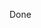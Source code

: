 Done
<!-- <div align="center">

# Siddharth Jain
 [<img alt="LinkedIn" src="https://img.shields.io/badge/LinkedIn-0077B5?style=for-the-badge&logo=linkedin&logoColor=white" />](https://in.linkedin.com/in/jainsiddharth99)

 Developer focusing on Python, Cloud, and AI applications.

</div>


### Skills

• Python 

• Cloud & DevOps 

• AWS & GCP 

• FastAPI 

• PostgreSQL, MongoDB & MySQL

### Projects

**Vector | Quantitative Trading Platform**  
Vector is a comprehensive platform designed specifically for quantitative traders, providing all the essential tools needed for strategy development in one integrated environment.  
[![Vector](https://img.shields.io/badge/Vector-8A9CC9?style=for-the-badge)](https://vector.untrade.io)


**Untrade | Automated Crypto Trading Platform**  
Untrade makes algorithmic trading accessible to all investors by offering a carefully curated selection of strategies.  
[![Untrade Website](https://img.shields.io/badge/Untrade-8A9CC9?style=for-the-badge)](https://untrade.io)

**Pekka** 
AI tool for image generation and image-to-video transformation, and a chatbot with dynamic system prompts tailored to various use cases.  
[![Gaming Arcade Website](https://img.shields.io/badge/Pekka-8A9CC9?style=for-the-badge)](https://github.com/jainsiddharth99/ChatWithGPT)


**Gaming Arcade**  
Earn crypto while playing retro games.  
[![Gaming Arcade Website](https://img.shields.io/badge/Gaming_Arcade-8A9CC9?style=for-the-badge)](https://gamingarcade.io)

### GitHub Statistics

<a href="https://github.com/jainsiddharth99/"><img height="137.3px" src="https://github-readme-stats.vercel.app/api?username=jainsiddharth99&hide_title=true&hide_border=true&show_icons=true&include_all_commits=true&count_private=true&line_height=21&text_color=000&icon_color=000&bg_color=0,ea6161,ffc64d,fffc4d,52fa5a&theme=graywhite" />


<img src="https://github-readme-stats.vercel.app/api/top-langs/?username=jainsiddharth99&layout=compact&hide_border=true&title_color=8A9CC9&text_color=FFFFFF&bg_color=0D1117" width="70%" />

<img src="https://github-profile-summary-cards.vercel.app/api/cards/profile-details?username=jainsiddharth99&theme=nord_dark" width="70%" />

</a> -->
